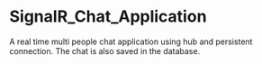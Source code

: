 # SignalR_Chat_Application
A real time multi people chat application using hub and persistent connection. The chat is also saved in the database.
